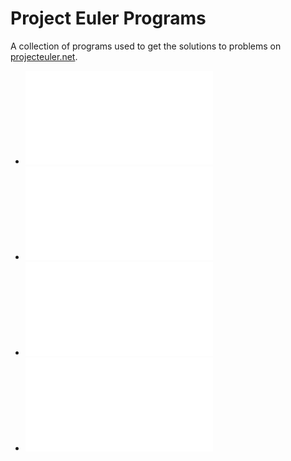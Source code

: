 # Project Euler Programs
A collection of programs used to get the solutions to problems on [projecteuler.net](https://projecteuler.net).

* ![Problem1.java](Problem1.java)
* ![Problem2.java](Problem2.java)
* ![Problem3.java](Problem3.java)
* ![Problem4.java](Problem4.java)
